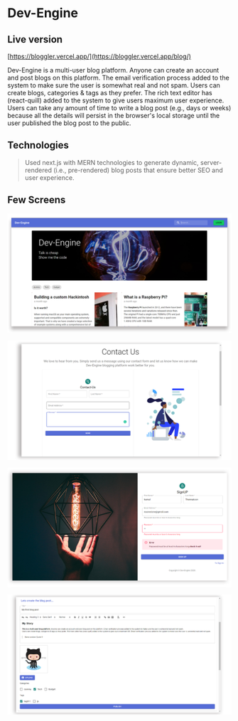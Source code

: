 # Dev-Engine

## Live version
[https://bloggler.vercel.app/](https://bloggler.vercel.app/blog/)

Dev-Engine is a multi-user blog platform. Anyone can create an account and post blogs on this platform. The email verification process added to the system to make sure the user is somewhat real and not spam. Users can create blogs, categories & tags as they prefer. The rich text editor has (react-quill) added to the system to give users maximum user experience. Users can take any amount of time to write a blog post (e.g., days or weeks) because all the details will persist in the browser's local storage until the user published the blog post to the public.

## Technologies

> Used next.js with MERN technologies to  generate dynamic, server-rendered (i.e., pre-rendered) blog posts that ensure better SEO and user
experience.

## Few Screens

![Main Page](https://github.com/tmKamal/hosted-images/blob/master/devengine/1.png?raw=true)<br/>  

![Contact Us](https://github.com/tmKamal/hosted-images/blob/master/devengine/2.png?raw=true)<br/>  

![Main Page](https://github.com/tmKamal/hosted-images/blob/master/devengine/3.png?raw=true)<br/>  

![Main Page](https://github.com/tmKamal/hosted-images/blob/master/devengine/4.png?raw=true)<br/>  

